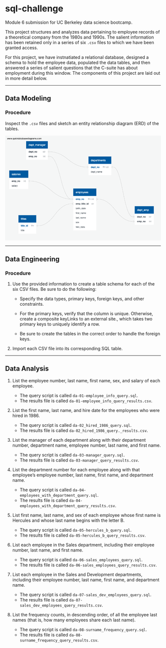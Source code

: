 # sql-challenge
Module 6 submission for UC Berkeley data science bootcamp.

This project structures and analyzes data pertaining to employee records of a theoretical company from the 1980s and 1990s. The salient information has been retained only in a series of six `.csv` files to which we have been granted access.

For this project, we have instnatiated a relational database, designed a schema to hold the employee data, populated the data tables, and then answered a series of salient questions that the C-suite has about employment during this window. The components of this project are laid out in more detail below.

---

## Data Modeling

### Procedure
Inspect the `.csv` files and sketch an entity relationship diagram (ERD) of the tables.

![ERD](EmployeeSQL/EmployeeSQL_ERD.png)

---

## Data Engineering

### Procedure
1. Use the provided information to create a table schema for each of the six CSV files. Be sure to do the following:

    * Specify the data types, primary keys, foreign keys, and other constraints.

    * For the primary keys, verify that the column is unique. Otherwise, create a composite keyLinks to an external site., which takes two primary keys to uniquely identify a row.

    * Be sure to create the tables in the correct order to handle the foreign keys.

2. Import each CSV file into its corresponding SQL table.

---

## Data Analysis
1. List the employee number, last name, first name, sex, and salary of each employee.
    - The query script is called `da-01-employee_info_query.sql`.
    - The results file is called `da-01-employee_info_query_results.csv`.

2. List the first name, last name, and hire date for the employees who were hired in 1986.
    - The query script is called `da-02_hired_1986_query.sql`.
    - The results file is called `da-02_hired_1986_query._results.csv`.

3. List the manager of each department along with their department number, department name, employee number, last name, and first name.
    - The query script is called `da-03-manager_query.sql`.
    - The results file is called `da-03-manager_query_results.csv`.

4. List the department number for each employee along with that employee’s employee number, last name, first name, and department name.
    - The query script is called `da-04-employees_with_department_query.sql`.
    - The results file is called `da-04-employees_with_department_query_results.csv`.

5. List first name, last name, and sex of each employee whose first name is Hercules and whose last name begins with the letter B.
    - The query script is called `da-05-hercules_b_query.sql`.
    - The results file is called `da-05-hercules_b_query_results.csv`.

6. List each employee in the Sales department, including their employee number, last name, and first name.
    - The query script is called `da-06-sales_employees_query.sql`.
    - The results file is called `da-06-sales_employees_query_results.csv`.

7. List each employee in the Sales and Development departments, including their employee number, last name, first name, and department name.
    - The query script is called `da-07-sales_dev_employees_query.sql`.
    - The results file is called `da-07-sales_dev_employees_query_results.csv`.

8. List the frequency counts, in descending order, of all the employee last names (that is, how many employees share each last name).
    - The query script is called `da-08-surname_frequency_query.sql`.
    - The results file is called `da-08-surname_frequency_query_results.csv`.